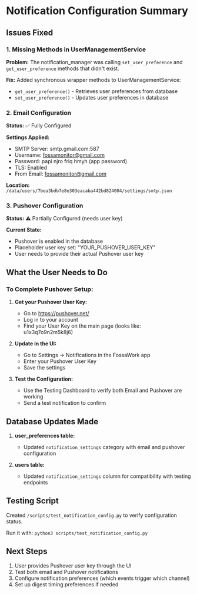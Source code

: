# Notification Configuration Summary

## Issues Fixed

### 1. Missing Methods in UserManagementService
**Problem:** The notification_manager was calling `set_user_preference` and `get_user_preference` methods that didn't exist.

**Fix:** Added synchronous wrapper methods to UserManagementService:
- `get_user_preference()` - Retrieves user preferences from database
- `set_user_preference()` - Updates user preferences in database

### 2. Email Configuration
**Status:** ✅ Fully Configured

**Settings Applied:**
- SMTP Server: smtp.gmail.com:587
- Username: fossamonitor@gmail.com
- Password: papi njro friq hmyh (app password)
- TLS: Enabled
- From Email: fossamonitor@gmail.com

**Location:** `/data/users/7bea3bdb7e8e303eacaba442bd824004/settings/smtp.json`

### 3. Pushover Configuration
**Status:** ⚠️ Partially Configured (needs user key)

**Current State:**
- Pushover is enabled in the database
- Placeholder user key set: "YOUR_PUSHOVER_USER_KEY"
- User needs to provide their actual Pushover user key

## What the User Needs to Do

### To Complete Pushover Setup:

1. **Get your Pushover User Key:**
   - Go to https://pushover.net/
   - Log in to your account
   - Find your User Key on the main page (looks like: u1x3q7o9n2m5k8j6)

2. **Update in the UI:**
   - Go to Settings → Notifications in the FossaWork app
   - Enter your Pushover User Key
   - Save the settings

3. **Test the Configuration:**
   - Use the Testing Dashboard to verify both Email and Pushover are working
   - Send a test notification to confirm

## Database Updates Made

1. **user_preferences table:**
   - Updated `notification_settings` category with email and pushover configuration

2. **users table:**
   - Updated `notification_settings` column for compatibility with testing endpoints

## Testing Script

Created `/scripts/test_notification_config.py` to verify configuration status.

Run it with: `python3 scripts/test_notification_config.py`

## Next Steps

1. User provides Pushover user key through the UI
2. Test both email and Pushover notifications
3. Configure notification preferences (which events trigger which channel)
4. Set up digest timing preferences if needed